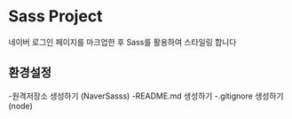 # Sass Project
 네이버 로그인 페이지를 마크업한 후  Sass를 활용하여 스타일링 합니다

 ## 환경설정
 -원격저장소 생성하기 (NaverSasss)
 -README.md 생성하기
 -.gitignore 생성하기 (node)